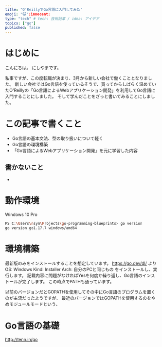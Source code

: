```yaml
---
title: "O'ReillyでGo言語に入門してみた"
emoji: "😺":innocent:
type: "tech" # tech: 技術記事 / idea: アイデア
topics: ["go"]
published: false
---
```


# はじめに

こんにちは。
にしやまです。

私事ですが、この度転職が決まり、3月から新しい会社で働くこととなりました。
新しい会社ではGo言語を使っているそうで、買ってからしばらく温めていたO'Reillyの「Go言語によるWebアプリケーション開発」を利用してGo言語に入門することにしました。
そして学んだことをざっと書いてみることにしました。

# この記事で書くこと

- Go言語の基本文法、型の取り扱いについて軽く
- Go言語の環境構築
- 「Go言語によるWebアプリケーション開発」を元に学習した内容

## 書かないこと

- 

# 動作環境

Windows 10 Pro

```bash
PS C:\Users\nsym\Projects\go-programming-blueprints> go version
go version go1.17.7 windows/amd64
```

# 環境構築

最新版のみをインストールすることを想定しています。
https://go.dev/dl/
より
OS: Windows
Kind: Installer
Arch: 自分のPCと同じもの
をインストールし、実行します。
記載内容に問題がなければYesを何度か繰り返し、Go言語のインストールが完了します。
この時点でPATHも通っています。

以前のバージョンだとGOPATHを使用してその中にGo言語のプログラムを置くのが主流だったようですが、
最近のバージョンではGOPATHを使用するのをやめモジュールモードという、

# Go言語の基礎

http://tenn.in/go

# 


